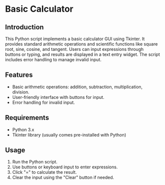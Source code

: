 # Basic Calculator

## Introduction
This Python script implements a basic calculator GUI using Tkinter. It provides standard arithmetic operations and scientific functions like square root, sine, cosine, and tangent. Users can input expressions through buttons or typing, and results are displayed in a text entry widget. The script includes error handling to manage invalid input.

## Features
- Basic arithmetic operations: addition, subtraction, multiplication, division.
- User-friendly interface with buttons for input.
- Error handling for invalid input.

## Requirements
- Python 3.x
- Tkinter library (usually comes pre-installed with Python)

## Usage
1. Run the Python script.
2. Use buttons or keyboard input to enter expressions.
3. Click "=" to calculate the result.
4. Clear the input using the "Clear" button if needed.
